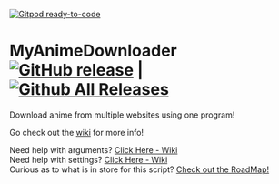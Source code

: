 [![Gitpod ready-to-code](https://img.shields.io/badge/Gitpod-ready--to--code-blue?logo=gitpod)](https://gitpod.io/#https://github.com/EpicUnknown/MyAnimeDownloader)

# MyAnimeDownloader [![GitHub release](https://img.shields.io/github/release/EpicUnknown/MyAnimeDownloader.svg?style=flat-square)](https://github.com/EpicUnknown/MyAnimeDownloader/releases/latest) | [![Github All Releases](https://img.shields.io/github/downloads/EpicUnknown/MyAnimeDownloader/total.svg?style=flat-square)](https://github.com/EpicUnknown/MyAnimeDownloader/releases)

Download anime from multiple websites using one program!

Go check out the [wiki](https://github.com/EpicUnknown/MyAnimeDownloader/wiki) for more info!

Need help with arguments? [Click Here - Wiki](https://github.com/EpicUnknown/MyAnimeDownloader/wiki/Arguments)  
Need help with settings? [Click Here - Wiki](https://github.com/EpicUnknown/MyAnimeDownloader/wiki/Settings)  
Curious as to what is in store for this script? [Check out the RoadMap!](https://github.com/EpicUnknown/MyAnimeDownloader/wiki/Roadmap)
